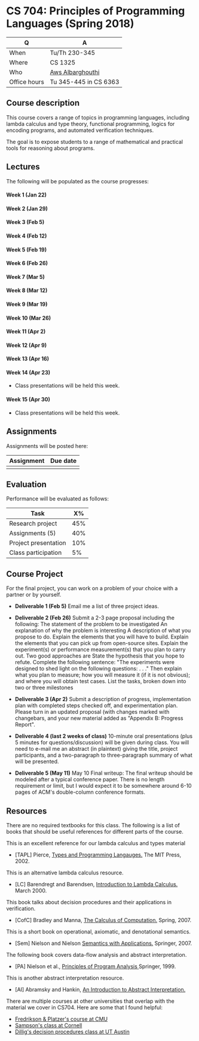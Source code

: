 # CS 704: Principles of Programming Languages (Spring 2018)

| Q | A |
|-|-|
|When | Tu/Th 230-345 |
|Where | CS 1325 |
|Who | [Aws Albarghouthi](http://www.cs.wisc.edu/~aws) |
|Office hours | Tu 345-445 in CS 6363 |

## Course description
This course covers a range of topics in programming languages, including lambda calculus and type theory, functional programming, logics for encoding programs, and automated verification techniques.

The goal is to expose students to a range of mathematical and practical tools for reasoning about programs.

## Lectures
The following will be populated as the course progresses:

#### Week 1 (Jan 22)
<!--
lambda calculus introduction
computing w/ lambda calculus
-->

#### Week 2 (Jan 29)
<!--
Encoding programming constructs in lambda calculus
Fixedpoint combinators
-->

<!--assignment 1 release-->

#### Week 3 (Feb 5)
<!--
functional programming
church--rosser thm
-->

#### Week 4 (Feb 12)
<!--
intro to types
typed lambda calculus
-->

<!--assignment 1 due-->
<!--assignment 2 release-->

#### Week 5 (Feb 19)
<!--
type inference
polymorphic lambda calculus / sytemf
-->

#### Week 6 (Feb 26)
<!--
operational semantics
axiomatic semantics / hoare logic
-->

<!--assignment 2 due-->
<!--assignment 3 release-->

#### Week 7 (Mar 5)
<!--
propositional logic and DPLL
first-order logic and SMT solvers
-->

#### Week 8 (Mar 12)
<!--
programs as transition systems / invariants
encoding transition systems in logic
...maybe Horn clauses
...man examples of encodings
-->

<!--assignment 3 due-->

#### Week 9 (Mar 19)
<!--
Automatic proofs (predicate abstraction / k-induction)
Building a mini-verifier
-->

<!--assignment 4 release-->

#### Week 10 (Mar 26)
<!--
concurrency verification
Owicki-Gries proof rule
Rely-Guarantee proofs
-->

#### Week 11 (Apr 2)
<!--
quantitative properties
side channels
-->

<!--assignment 4 due-->
<!--assignment 5 release-->

#### Week 12 (Apr 9)


#### Week 13 (Apr 16)
<!--
abstract interpretation
-->

#### Week 14 (Apr 23)
* Class presentations will be held this week.
#### Week 15 (Apr 30)
* Class presentations will be held this week.


## Assignments
Assignments will be posted here:

| Assignment | Due date |
| - | - |
|   |   |

## Evaluation
Performance will be evaluated as follows:

| Task | X% |
| - | - |
| Research project | 45% |
| Assignments (5) | 40%|
| Project presentation | 10% |
| Class participation | 5% |


## Course Project
For the final project, you can work on a problem of your choice with a partner or by yourself.

* **Deliverable 1 (Feb 5)**   Email me a list of three project ideas.

* **Deliverable 2 (Feb 26)**  Submit a 2-3 page proposal including the following:
The statement of the problem to be investigated
An explanation of why the problem is interesting
A description of what you propose to do.
Explain the elements that you will have to build.
Explain the elements that you can pick up from open-source sites.
Explain the experiment(s) or performance measurement(s) that you plan to carry out. Two good approaches are
State the hypothesis that you hope to refute.
Complete the following sentence: "The experiments were designed to shed light on the following questions: . . ."
Then explain what you plan to measure; how you will measure it (if it is not obvious); and where you will obtain test cases.
List the tasks, broken down into two or three milestones

* **Deliverable 3 (Apr 2)** Submit a description of progress, implementation plan with completed steps checked off, and experimentation plan. Please turn in an updated proposal (with changes marked with changebars, and your new material added as "Appendix B: Progress Report".

* **Deliverable 4 (last 2 weeks of class)** 10-minute oral presentations (plus 5 minutes for questions/discussion) will be given during class. You will need to e-mail me an abstract (in plaintext) giving the title, project participants, and a two-paragraph to three-paragraph summary of what will be presented.

* **Deliverable 5 (May 11)** May 10 Final writeup: The final writeup should be modeled after a typical conference paper. There is no length requirement or limit, but I would expect it to be somewhere around 6-10 pages of ACM's double-column conference formats. 

## Resources
There are no required textbooks for this class. The following is a list of books that should be  useful references for different parts of the course.

This is an excellent reference for our lambda calculus and types material

* [TAPL] Pierce, <a href="https://search.library.wisc.edu/catalog/999923278402121"> Types and Programming Langauges.</a> The MIT Press, 2002.

This is an alternative lambda calculus resource.

* [LC] Barendregt and Barendsen, <a href="ftp://ftp.cs.ru.nl/pub/CompMath.Found/lambda.pdf"> Introduction to Lambda Calculus.</a> March 2000.




This book talks about decision procedures
and their applications in verification.

* [CofC] Bradley and Manna, <a href="http://search.library.wisc.edu/catalog/ocn190764844"> The Calculus of Computation.</a> Spring, 2007.


This is a short book on
operational, axiomatic, and denotational semantics.

* [Sem] Nielson and Nielson <a href="http://www.imm.dtu.dk/~hrni/SWA/swa.html"> Semantics with Applications.</a> Springer, 2007.



The following book covers data-flow analysis
and abstract interpretation.

* [PA] Nielson et al., <a href="http://search.library.wisc.edu/catalog/ocm42579405"> Principles of Program Analysis </a> Springer, 1999.

This is another abstract interpretation resource.

* [AI] Abramsky and Hankin, <a href="https://www.cs.virginia.edu/~weimer/2007-615/reading/AbramskiAI.pdf"> An Introduction to Abstract Interpretation.</a>
  
There are multiple courses at other universities
that overlap with the material we cover in CS704. Here are some that I found helpful:

* <a href="https://www.cs.cmu.edu/~15414/schedule.html"> Fredrikson & Platzer's course at CMU </a>
* <a href="https://www.cs.cornell.edu/courses/cs6110/2018sp/schedule.html"> Sampson's class at Cornell </a>
* <a href="http://www.cs.utexas.edu/~isil/cs643/"> Dillig's decision procedures class at UT Austin</a>
